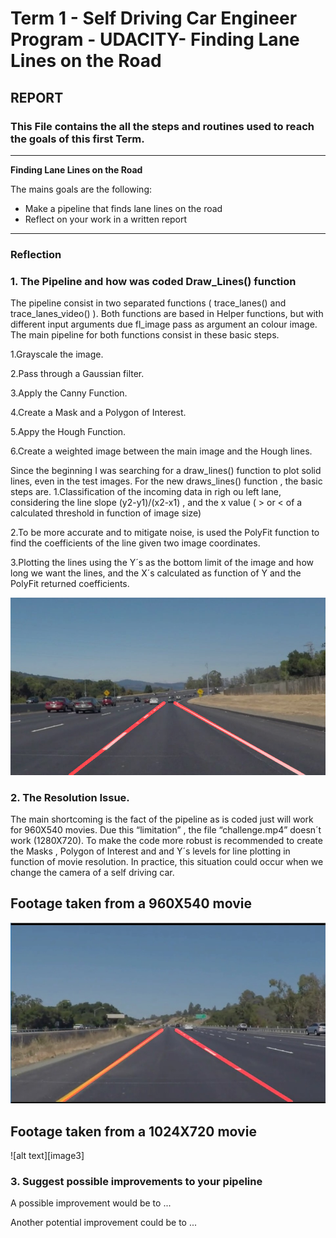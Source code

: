 # **Term 1 - Self Driving Car Engineer Program - UDACITY- Finding Lane Lines on the Road** 

## REPORT 

### This File contains the all the steps and routines used to reach the goals of this first Term.

---

**Finding Lane Lines on the Road**

The mains goals  are the following:
* Make a pipeline that finds lane lines on the road
* Reflect on your work in a written report


[//]: # (Image References)

[image1]: ./examples/solidWhiteCurve.jpg_traced.jpg
[image2]: ./examples/960by540.jpg
[image2]: ./examples/1024by720.jpg

---

### Reflection

### 1. The Pipeline and how was coded Draw_Lines() function

The pipeline consist in two separated functions ( trace_lanes() and trace_lanes_video() ). Both functions are based in Helper functions, but with different input arguments due fl_image pass as argument an colour image. 
The main pipeline for both functions consist in these basic steps.

1.Grayscale the image.

2.Pass through a Gaussian filter.

3.Apply the Canny Function.

4.Create a Mask and a Polygon of  Interest.

5.Appy the Hough Function.

6.Create a weighted image between the main image and the Hough lines.

Since the beginning I was searching for a draw_lines() function to plot solid lines, even in the test images.
For the new draws_lines() function , the basic steps are.
1.Classification of the incoming data in righ ou left lane, considering the line slope (y2-y1)/(x2-x1) , and the x value ( > or < of a calculated threshold in function of image size)

2.To be more accurate and to mitigate noise, is used the PolyFit function to find the coefficients of the line given two image coordinates. 

3.Plotting the lines using the Y´s as the bottom limit of the image and how long we want the lines, and the X´s calculated as function of Y and the PolyFit returned coefficients. 



![alt text][image1]


### 2. The Resolution Issue.

The main shortcoming is the fact of the pipeline as is coded just will work for 960X540 movies. Due this “limitation” , the file “challenge.mp4” doesn´t work (1280X720). To make the code more robust is recommended to create the Masks , Polygon of Interest and and Y´s levels for line plotting in function of movie resolution. In practice, this situation could occur when we change the camera of a self driving car. 

## Footage taken from a 960X540 movie
![alt text][image2]

## Footage taken from a 1024X720 movie
![alt text][image3]




### 3. Suggest possible improvements to your pipeline

A possible improvement would be to ...

Another potential improvement could be to ...
